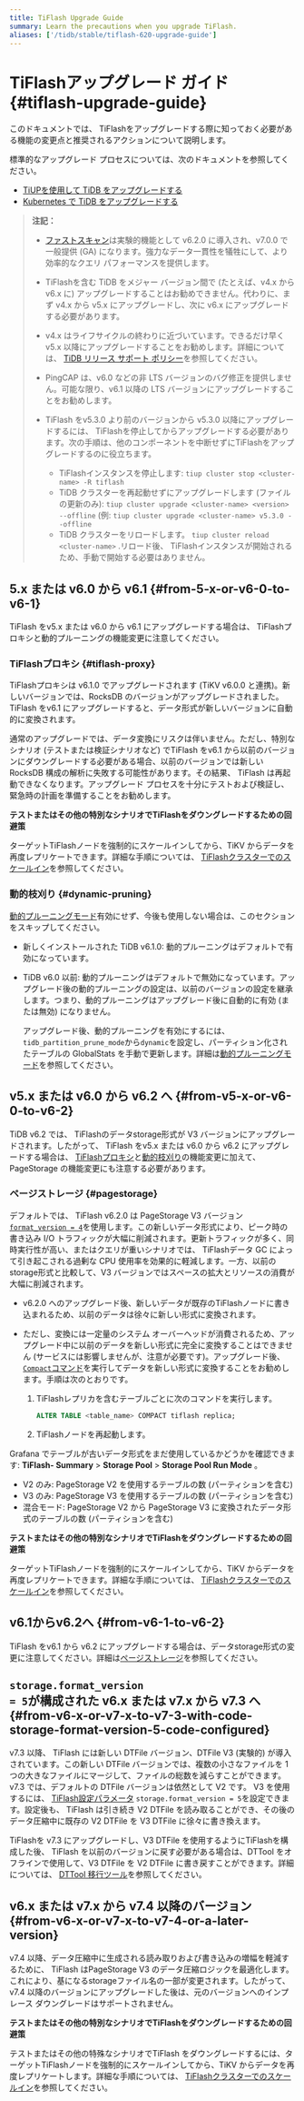 ```yaml
---
title: TiFlash Upgrade Guide
summary: Learn the precautions when you upgrade TiFlash.
aliases: ['/tidb/stable/tiflash-620-upgrade-guide']
---
```


# TiFlashアップグレード ガイド {#tiflash-upgrade-guide}

このドキュメントでは、 TiFlashをアップグレードする際に知っておく必要がある機能の変更点と推奨されるアクションについて説明します。

標準的なアップグレード プロセスについては、次のドキュメントを参照してください。

-   [TiUPを使用して TiDB をアップグレードする](/upgrade-tidb-using-tiup.md)
-   [Kubernetes で TiDB をアップグレードする](https://docs.pingcap.com/tidb-in-kubernetes/stable/upgrade-a-tidb-cluster)

> **注記：**
>
> -   [ファストスキャン](/tiflash/use-fastscan.md)は実験的機能として v6.2.0 に導入され、v7.0.0 で一般提供 (GA) になります。強力なデータ一貫性を犠牲にして、より効率的なクエリ パフォーマンスを提供します。
>
> -   TiFlashを含む TiDB をメジャー バージョン間で (たとえば、v4.x から v6.x に) アップグレードすることはお勧めできません。代わりに、まず v4.x から v5.x にアップグレードし、次に v6.x にアップグレードする必要があります。
>
> -   v4.x はライフサイクルの終わりに近づいています。できるだけ早く v5.x 以降にアップグレードすることをお勧めします。詳細については、 [TiDB リリース サポート ポリシー](https://en.pingcap.com/tidb-release-support-policy/)を参照してください。
>
> -   PingCAP は、v6.0 などの非 LTS バージョンのバグ修正を提供しません。可能な限り、v6.1 以降の LTS バージョンにアップグレードすることをお勧めします。
>
> -   TiFlash をv5.3.0 より前のバージョンから v5.3.0 以降にアップグレードするには、 TiFlashを停止してからアップグレードする必要があります。次の手順は、他のコンポーネントを中断せずにTiFlashをアップグレードするのに役立ちます。
>
>     -   TiFlashインスタンスを停止します: `tiup cluster stop <cluster-name> -R tiflash`
>     -   TiDB クラスターを再起動せずにアップグレードします (ファイルの更新のみ): `tiup cluster upgrade <cluster-name> <version> --offline` (例: `tiup cluster upgrade <cluster-name> v5.3.0 --offline`
>     -   TiDB クラスターをリロードします。 `tiup cluster reload <cluster-name>` .リロード後、 TiFlashインスタンスが開始されるため、手動で開始する必要はありません。

## 5.x または v6.0 から v6.1 {#from-5-x-or-v6-0-to-v6-1}

TiFlash をv5.x または v6.0 から v6.1 にアップグレードする場合は、 TiFlashプロキシと動的プルーニングの機能変更に注意してください。

### TiFlashプロキシ {#tiflash-proxy}

TiFlashプロキシは v6.1.0 でアップグレードされます (TiKV v6.0.0 と連携)。新しいバージョンでは、RocksDB のバージョンがアップグレードされました。 TiFlash をv6.1 にアップグレードすると、データ形式が新しいバージョンに自動的に変換されます。

通常のアップグレードでは、データ変換にリスクは伴いません。ただし、特別なシナリオ (テストまたは検証シナリオなど) でTiFlash をv6.1 から以前のバージョンにダウングレードする必要がある場合、以前のバージョンでは新しい RocksDB 構成の解析に失敗する可能性があります。その結果、 TiFlash は再起動できなくなります。アップグレード プロセスを十分にテストおよび検証し、緊急時の計画を準備することをお勧めします。

**テストまたはその他の特別なシナリオでTiFlashをダウングレードするための回避策**

ターゲットTiFlashノードを強制的にスケールインしてから、TiKV からデータを再度レプリケートできます。詳細な手順については、 [TiFlashクラスターでのスケールイン](/scale-tidb-using-tiup.md#scale-in-a-tiflash-cluster)を参照してください。

### 動的枝刈り {#dynamic-pruning}

[動的プルーニングモード](/partitioned-table.md#dynamic-pruning-mode)有効にせず、今後も使用しない場合は、このセクションをスキップしてください。

-   新しくインストールされた TiDB v6.1.0: 動的プルーニングはデフォルトで有効になっています。

-   TiDB v6.0 以前: 動的プルーニングはデフォルトで無効になっています。アップグレード後の動的プルーニングの設定は、以前のバージョンの設定を継承します。つまり、動的プルーニングはアップグレード後に自動的に有効 (または無効) になりません。

    アップグレード後、動的プルーニングを有効にするには、 `tidb_partition_prune_mode`から`dynamic`を設定し、パーティション化されたテーブルの GlobalStats を手動で更新します。詳細は[動的プルーニングモード](/partitioned-table.md#dynamic-pruning-mode)を参照してください。

## v5.x または v6.0 から v6.2 へ {#from-v5-x-or-v6-0-to-v6-2}

TiDB v6.2 では、 TiFlashのデータstorage形式が V3 バージョンにアップグレードされます。したがって、 TiFlash をv5.x または v6.0 から v6.2 にアップグレードする場合は、 [TiFlashプロキシ](#tiflash-proxy)と[動的枝刈り](#dynamic-pruning)の機能変更に加えて、PageStorage の機能変更にも注意する必要があります。

### ページストレージ {#pagestorage}

デフォルトでは、 TiFlash v6.2.0 は PageStorage V3 バージョン[`format_version = 4`](/tiflash/tiflash-configuration.md#configure-the-tiflashtoml-file)を使用します。この新しいデータ形式により、ピーク時の書き込み I/O トラフィックが大幅に削減されます。更新トラフィックが多く、同時実行性が高い、またはクエリが重いシナリオでは、 TiFlashデータ GC によって引き起こされる過剰な CPU 使用率を効果的に軽減します。一方、以前のstorage形式と比較して、V3 バージョンではスペースの拡大とリソースの消費が大幅に削減されます。

-   v6.2.0 へのアップグレード後、新しいデータが既存のTiFlashノードに書き込まれるため、以前のデータは徐々に新しい形式に変換されます。
-   ただし、変換には一定量のシステム オーバーヘッドが消費されるため、アップグレード中に以前のデータを新しい形式に完全に変換することはできません (サービスには影響しませんが、注意が必要です)。アップグレード後、 [`Compact`コマンド](/sql-statements/sql-statement-alter-table-compact.md)を実行してデータを新しい形式に変換することをお勧めします。手順は次のとおりです。

    1.  TiFlashレプリカを含むテーブルごとに次のコマンドを実行します。

        ```sql
        ALTER TABLE <table_name> COMPACT tiflash replica;
        ```

    2.  TiFlashノードを再起動します。

Grafana でテーブルが古いデータ形式をまだ使用しているかどうかを確認できます: **TiFlash- Summary** &gt; **Storage Pool** &gt; **Storage Pool Run Mode** 。

-   V2 のみ: PageStorage V2 を使用するテーブルの数 (パーティションを含む)
-   V3 のみ: PageStorage V3 を使用するテーブルの数 (パーティションを含む)
-   混合モード: PageStorage V2 から PageStorage V3 に変換されたデータ形式のテーブルの数 (パーティションを含む)

**テストまたはその他の特別なシナリオでTiFlashをダウングレードするための回避策**

ターゲットTiFlashノードを強制的にスケールインしてから、TiKV からデータを再度レプリケートできます。詳細な手順については、 [TiFlashクラスターでのスケールイン](/scale-tidb-using-tiup.md#scale-in-a-tiflash-cluster)を参照してください。

## v6.1からv6.2へ {#from-v6-1-to-v6-2}

TiFlash をv6.1 から v6.2 にアップグレードする場合は、データstorage形式の変更に注意してください。詳細は[ページストレージ](#pagestorage)を参照してください。

## <code>storage.format_version = 5</code>が構成された v6.x または v7.x から v7.3 へ {#from-v6-x-or-v7-x-to-v7-3-with-code-storage-format-version-5-code-configured}

v7.3 以降、 TiFlash には新しい DTFile バージョン、DTFile V3 (実験的) が導入されています。この新しい DTFile バージョンでは、複数の小さなファイルを 1 つの大きなファイルにマージして、ファイルの総数を減らすことができます。 v7.3 では、デフォルトの DTFile バージョンは依然として V2 です。 V3 を使用するには、 [TiFlash設定パラメータ](/tiflash/tiflash-configuration.md) `storage.format_version = 5`を設定できます。設定後も、 TiFlash は引き続き V2 DTFile を読み取ることができ、その後のデータ圧縮中に既存の V2 DTFile を V3 DTFile に徐々に書き換えます。

TiFlashを v7.3 にアップグレードし、V3 DTFile を使用するようにTiFlashを構成した後、 TiFlash を以前のバージョンに戻す必要がある場合は、DTTool をオフラインで使用して、V3 DTFile を V2 DTFile に書き戻すことができます。詳細については、 [DTTool 移行ツール](/tiflash/tiflash-command-line-flags.md#dttool-migrate)を参照してください。

## v6.x または v7.x から v7.4 以降のバージョン {#from-v6-x-or-v7-x-to-v7-4-or-a-later-version}

v7.4 以降、データ圧縮中に生成される読み取りおよび書き込みの増幅を軽減するために、 TiFlash はPageStorage V3 のデータ圧縮ロジックを最適化します。これにより、基になるstorageファイル名の一部が変更されます。したがって、v7.4 以降のバージョンにアップグレードした後は、元のバージョンへのインプレース ダウングレードはサポートされません。

**テストまたはその他の特別なシナリオでTiFlashをダウングレードするための回避策**

テストまたはその他の特殊なシナリオでTiFlash をダウングレードするには、ターゲットTiFlashノードを強制的にスケールインしてから、TiKV からデータを再度レプリケートします。詳細な手順については、 [TiFlashクラスターでのスケールイン](/scale-tidb-using-tiup.md#scale-in-a-tiflash-cluster)を参照してください。
